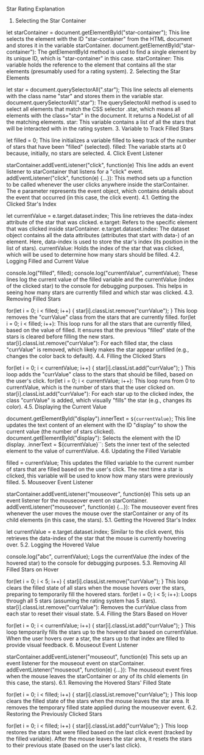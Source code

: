 Star Rating Explanation

1. Selecting the Star Container

let starContainer = document.getElementById("star-container");
This line selects the element with the ID "star-container" from the HTML document and stores it in the variable starContainer.
document.getElementById("star-container"): The getElementById method is used to find a single element by its unique ID, which is "star-container" in this case.
starContainer: This variable holds the reference to the element that contains all the star elements (presumably used for a rating system).
2. Selecting the Star Elements

let star = document.querySelectorAll(".star");
This line selects all elements with the class name "star" and stores them in the variable star.
document.querySelectorAll(".star"): The querySelectorAll method is used to select all elements that match the CSS selector .star, which means all elements with the class="star" in the document. It returns a NodeList of all the matching elements.
star: This variable contains a list of all the stars that will be interacted with in the rating system.
3. Variable to Track Filled Stars

let filled = 0;
This line initializes a variable filled to keep track of the number of stars that have been "filled" (selected).
filled: The variable starts at 0 because, initially, no stars are selected.
4. Click Event Listener

starContainer.addEventListener("click", function(e) 
This line adds an event listener to starContainer that listens for a "click" event.
addEventListener("click", function(e) {...}): This method sets up a function to be called whenever the user clicks anywhere inside the starContainer.
The e parameter represents the event object, which contains details about the event that occurred (in this case, the click event).
4.1. Getting the Clicked Star's Index

let currentValue = e.target.dataset.index;
This line retrieves the data-index attribute of the star that was clicked.
e.target: Refers to the specific element that was clicked inside starContainer.
e.target.dataset.index: The dataset object contains all the data attributes (attributes that start with data-) of an element. Here, data-index is used to store the star's index (its position in the list of stars).
currentValue: Holds the index of the star that was clicked, which will be used to determine how many stars should be filled.
4.2. Logging Filled and Current Value

console.log("filled", filled);
console.log("currentValue", currentValue);
These lines log the current value of the filled variable and the currentValue (index of the clicked star) to the console for debugging purposes.
This helps in seeing how many stars are currently filled and which star was clicked.
4.3. Removing Filled Stars

for(let i = 0; i < filled; i++) 
{
    star[i].classList.remove("currValue");
}
This loop removes the "currValue" class from the stars that are currently filled.
for(let i = 0; i < filled; i++): This loop runs for all the stars that are currently filled, based on the value of filled. It ensures that the previous "filled" state of the stars is cleared before filling the new stars.
star[i].classList.remove("currValue"): For each filled star, the class "currValue" is removed, which likely makes the star appear unfilled (e.g., changes the color back to default).
4.4. Filling the Clicked Stars

for(let i = 0; i < currentValue; i++) 
{
    star[i].classList.add("currValue");
}
This loop adds the "currValue" class to the stars that should be filled, based on the user's click.
for(let i = 0; i < currentValue; i++): This loop runs from 0 to currentValue, which is the number of stars that the user clicked on.
star[i].classList.add("currValue"): For each star up to the clicked index, the class "currValue" is added, which visually "fills" the star (e.g., changes its color).
4.5. Displaying the Current Value

document.getElementById("display").innerText = `${currentValue}`;
This line updates the text content of an element with the ID "display" to show the current value (the number of stars clicked).
document.getElementById("display"): Selects the element with the ID display.
.innerText = ${currentValue}``: Sets the inner text of the selected element to the value of currentValue.
4.6. Updating the Filled Variable

filled = currentValue;
This updates the filled variable to the current number of stars that are filled based on the user's click.
The next time a star is clicked, this variable will be used to know how many stars were previously filled.
5. Mouseover Event Listener

starContainer.addEventListener("mouseover", function(e) 
This sets up an event listener for the mouseover event on starContainer.
addEventListener("mouseover", function(e) {...}): The mouseover event fires whenever the user moves the mouse over the starContainer or any of its child elements (in this case, the stars).
5.1. Getting the Hovered Star's Index

let currentValue = e.target.dataset.index;
Similar to the click event, this retrieves the data-index of the star that the mouse is currently hovering over.
5.2. Logging the Hovered Value

console.log("abc", currentValue);
Logs the currentValue (the index of the hovered star) to the console for debugging purposes.
5.3. Removing All Filled Stars on Hover

for(let i = 0; i < 5; i++) 
{
    star[i].classList.remove("currValue");
}
This loop clears the filled state of all stars when the mouse hovers over the stars, preparing to temporarily fill the hovered stars.
for(let i = 0; i < 5; i++): Loops through all 5 stars (assuming the rating system has 5 stars).
star[i].classList.remove("currValue"): Removes the currValue class from each star to reset their visual state.
5.4. Filling the Stars Based on Hover

for(let i = 0; i < currentValue; i++) 
{
    star[i].classList.add("currValue");
}
This loop temporarily fills the stars up to the hovered star based on currentValue.
When the user hovers over a star, the stars up to that index are filled to provide visual feedback.
6. Mouseout Event Listener

starContainer.addEventListener("mouseout", function(e) 
This sets up an event listener for the mouseout event on starContainer.
addEventListener("mouseout", function(e) {...}): The mouseout event fires when the mouse leaves the starContainer or any of its child elements (in this case, the stars).
6.1. Removing the Hovered Stars' Filled State

for(let i = 0; i < filled; i++) 
{
    star[i].classList.remove("currValue");
}
This loop clears the filled state of the stars when the mouse leaves the star area.
It removes the temporary filled state applied during the mouseover event.
6.2. Restoring the Previously Clicked Stars

for(let i = 0; i < filled; i++) 
{
    star[i].classList.add("currValue");
}
This loop restores the stars that were filled based on the last click event (tracked by the filled variable).
After the mouse leaves the star area, it resets the stars to their previous state (based on the user's last click).
